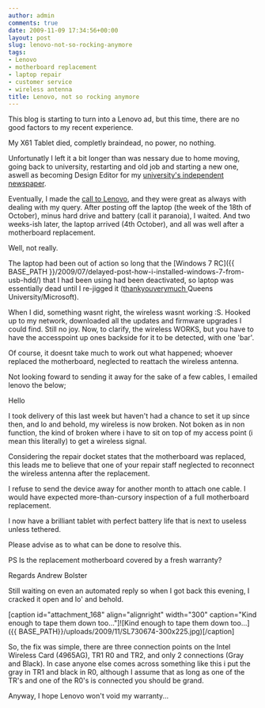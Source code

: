 ```yaml
---
author: admin
comments: true
date: 2009-11-09 17:34:56+00:00
layout: post
slug: lenovo-not-so-rocking-anymore
tags:
- Lenovo
- motherboard replacement
- laptop repair
- customer service
- wireless antenna
title: Lenovo, not so rocking anymore
---
```



This blog is starting to turn into a Lenovo ad, but this time, there are no good factors to my recent experience.

My X61 Tablet died, completly braindead, no power, no nothing.

Unfortunatly I left it a bit longer than was nessary due to home moving, going back to university, restarting and old job and starting a new one, aswell as becoming Design Editor for my [university's independent newspaper](http://www.thegown.org.uk).

Eventually, I made the [call to Lenovo](http://www-307.ibm.com/pc/support/site.wss/document.do?lndocid=MIGR-4HWSE3), and they were great as always with dealing with my query. After posting off the laptop (the week of the 18th of October), minus hard drive and battery (call it paranoia), I waited. And two weeks-ish later, the laptop arrived (4th October), and all was well after a motherboard replacement.

Well, not really.

The laptop had been out of action so long that the [Windows 7 RC]({{ BASE_PATH }}/2009/07/delayed-post-how-i-installed-windows-7-from-usb-hdd/) that I had been using had been deactivated, so laptop was essentially dead until I re-jigged it ([thankyouverymuch ](http://www.qub.ac.uk/schools/eeecs/Education/StudentStudyInformation/QUBMSDNAA/)Queens University/Microsoft).

When I did, something wasnt right, the wireless wasnt working :S. Hooked up to my network, downloaded all the updates and firmware upgrades I could find. Still no joy. Now, to clarify, the wireless WORKS, but you have to have the accesspoint up ones backside for it to be detected, with one 'bar'.

Of course, it doesnt take much to work out what happened; whoever replaced the motherboard, neglected to reattach the wireless antenna.

Not looking foward to sending it away for the sake of a few cables, I emailed lenovo the below;

Hello

I took delivery of this last week but haven't had a chance to set it up since then, and lo and behold, my wireless is now broken. Not boken as in non function, the kind of broken where i have to sit on top of my access point (i mean this literally) to get a wireless signal.

Considering the repair docket states that the motherboard was replaced, this leads me to believe that one of your repair staff neglected to reconnect the wireless antenna after the replacement.

I refuse to send the device away for another month to attach one cable. I would have expected more-than-cursory inspection of a full motherboard replacement.

I now have a brilliant tablet with perfect battery life that is next to useless unless tethered.

Please advise as to what can be done to resolve this.

PS Is the replacement motherboard covered by a fresh warranty?

Regards
Andrew Bolster

Still waiting on even an automated reply so when I got back this evening, I cracked it open and lo' and behold.

[caption id="attachment_168" align="alignright" width="300" caption="Kind enough to tape them down too..."]![Kind enough to tape them down too...]({{ BASE_PATH}}/uploads/2009/11/SL730674-300x225.jpg)[/caption]

So, the fix was simple, there are three connection points on the Intel Wireless Card (4965AG), TR1 R0 and TR2, and only 2 connections (Gray and Black). In case anyone else comes across something like this i put the gray in TR1 and black in R0, although I assume that as long as one of the TR's and one of the R0's is connected you should be grand.

Anyway, I hope Lenovo won't void my warranty...
